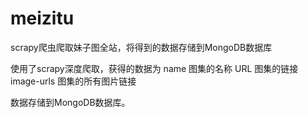 # meizitu
scrapy爬虫爬取妹子图全站，将得到的数据存储到MongoDB数据库

使用了scrapy深度爬取，获得的数据为
name         图集的名称
URL          图集的链接
image-urls   图集的所有图片链接


数据存储到MongoDB数据库。
